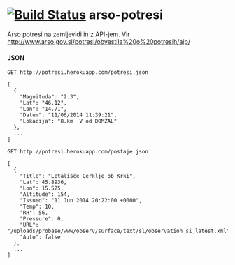 [![Build Status](https://travis-ci.org/dz0ny/arso-potresi.svg?branch=master)](https://travis-ci.org/dz0ny/arso-potresi)
arso-potresi
============

Arso potresi na zemljevidi in z API-jem. Vir http://www.arso.gov.si/potresi/obvestila%20o%20potresih/aip/

#### JSON

    GET http://potresi.herokuapp.com/potresi.json
    
    [
      {
        "Magnituda": "2.3",
        "Lat": "46.12",
        "Lon": "14.71",
        "Datum": "11/06/2014 11:39:21",
        "Lokacija": "8.km  V od DOMŽAL"
      },
      ...
    ]

    GET http://potresi.herokuapp.com/postaje.json
    
    [
      {
        "Title": "Letališče Cerklje ob Krki",
        "Lat": 45.8936,
        "Lon": 15.525,
        "Altitude": 154,
        "Issued": "11 Jun 2014 20:22:00 +0000",
        "Temp": 10,
        "RH": 56,
        "Pressure": 0,
        "URL": "/uploads/probase/www/observ/surface/text/sl/observation_si_latest.xml",
        "Auto": false
      },
      ...
    ]

